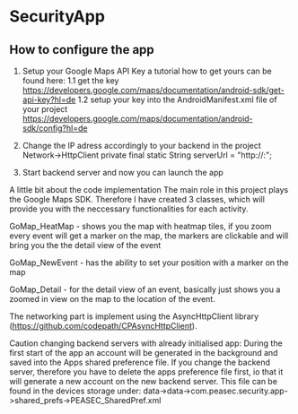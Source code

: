 # SecurityApp
## How to configure the app
1. Setup your Google Maps API Key a tutorial how to get yours can be found here:
  1.1 get the key
  https://developers.google.com/maps/documentation/android-sdk/get-api-key?hl=de
  1.2 setup your key into the AndroidManifest.xml file of your project
  https://developers.google.com/maps/documentation/android-sdk/config?hl=de

2. Change the IP adress accordingly to your backend in the project Network->HttpClient
private final static String serverUrl = "http://<IP>:<PORT>";

3. Start backend server and now you can launch the app

A little bit about the code implementation
The main role in this project plays the Google Maps SDK. Therefore I have created 3 classes, which will provide you with the neccessary functionalities for each activity.

GoMap_HeatMap - shows you the map with heatmap tiles, if you zoom every event will get a marker on the map, the markers are clickable and will bring you the the detail view of the event

GoMap_NewEvent - has the ability to set your position with a marker on the map

GoMap_Detail - for the detail view of an event, basically just shows you a zoomed in view on the map to the location of the event.

The networking part is implement using the AsyncHttpClient library (https://github.com/codepath/CPAsyncHttpClient).

Caution changing backend servers with already initialised app:
During the first start of the app an account will be generated in the background and saved into the Apps shared preference file. If you change the backend server, therefore you have to delete the apps preference file first, io that it will generate a new account on the new backend server. This file can be found in the devices storage under: data->data->com.peasec.security.app->shared_prefs->PEASEC_SharedPref.xml
